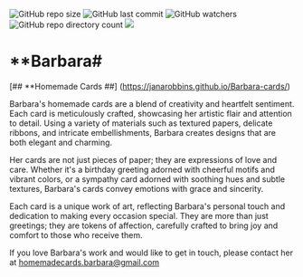 ![GitHub repo size](https://img.shields.io/github/repo-size/JanaRobbins/Barbara-cards?style=plastic)  ![GitHub last commit](https://img.shields.io/github/last-commit/JanaRobbins/Barbara-cards?style=plastic) ![GitHub watchers](https://img.shields.io/github/watchers/JanaRobbins/Barbara-cards?style=plastic) ![GitHub repo directory count](https://img.shields.io/github/directory-file-count/JanaRobbins/Barbara-cards?style=plastic) ![](https://komarev.com/ghpvc/?username=JanaRobbins&style=plastic&label=Profile+views&color=ff69b4)

# **Barbara#
[## **Homemade Cards ##] (https://janarobbins.github.io/Barbara-cards/)
 
Barbara's homemade cards are a blend of creativity and heartfelt sentiment. Each card is meticulously crafted, showcasing her artistic flair and attention to detail. Using a variety of materials such as textured papers, delicate ribbons, and intricate embellishments, Barbara creates designs that are both elegant and charming.

Her cards are not just pieces of paper; they are expressions of love and care. Whether it's a birthday greeting adorned with cheerful motifs and vibrant colors, or a sympathy card adorned with soothing hues and subtle textures, Barbara's cards convey emotions with grace and sincerity.

Each card is a unique work of art, reflecting Barbara's personal touch and dedication to making every occasion special. They are more than just greetings; they are tokens of affection, carefully crafted to bring joy and comfort to those who receive them.


If you love Barbara's work and would like to get in touch, please contact her at homemadecards.barbara@gmail.com
